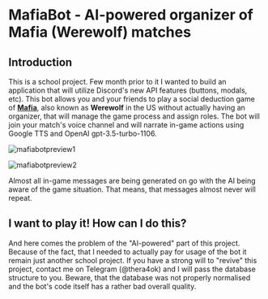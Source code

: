 # MafiaBot - AI-powered organizer of Mafia (Werewolf) matches

## Introduction
This is a school project. Few month prior to it I wanted to build an application that will utilize Discord's new API features (buttons, modals, etc). This bot allows you and your friends to play a social deduction game of [**Mafia**](https://en.wikipedia.org/wiki/Mafia_(party_game)), also known as **Werewolf** in the US without actually having an organizer, that will manage the game process and assign roles. The bot will join your match's voice channel and will narrate in-game actions using Google TTS and OpenAI gpt-3.5-turbo-1106.

![mafiabotpreview1](https://github.com/kamazra4ka/mafia-discord-bot-game/assets/83513498/d7c78df9-5c4c-4813-b3f5-653f7031df65)

![mafiabotpreview2](https://github.com/kamazra4ka/mafia-discord-bot-game/assets/83513498/65e58e80-27cd-41ec-afaa-8ac06f4122ce)

Almost all in-game messages are being generated on go with the AI being aware of the game situation. That means, that messages almost never will repeat.

## I want to play it! How can I do this?
And here comes the problem of the "AI-powered" part of this project. Because of the fact, that I needed to actually pay for usage of the bot it remain just another school project. If you have a strong will to "revive" this project, contact me on Telegram (@thera4ok) and I will pass the database structure to you. Beware, that the database was not properly normalised and the bot's code itself has a rather bad overall quality.
